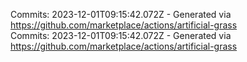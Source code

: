 Commits: 2023-12-01T09:15:42.072Z - Generated via https://github.com/marketplace/actions/artificial-grass
<br>
Commits: 2023-12-01T09:15:42.072Z - Generated via https://github.com/marketplace/actions/artificial-grass
<br>
